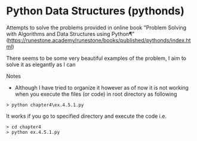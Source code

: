 # Python Data Structures (pythonds)
Attempts to solve the problems provided in online book "Problem Solving with Algorithms and Data Structures using Python¶" (https://runestone.academy/runestone/books/published/pythonds/index.html)

There seems to be some very beautiful examples of the problem, I aim to solve it as elegantly as I can

Notes
* Although I have tried to organize it however as of now it is not working when you execute the files (or code) in root directory as following

```linux
> python chapter4\ex.4.5.1.py
```

It works if you go to specified directory and execute the code i.e.
```linux
> cd chapter4
> python ex.4.5.1.py
```